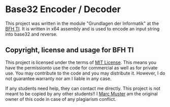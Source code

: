 # Base32 Encoder / Decoder
This project was written in the module "Grundlagen der Informatik" at the [BFH TI](https://www.ti.bfh.ch/).
It is written in x64 assembly and is used to encode an input string into base32 and reverse.

## Copyright, license and usage for BFH TI
This project is licensed under the terms of [MIT License](https://github.com/Marcarrian/asm-project/blob/master/LICENSE).
This means you have the permissionto use the code for commercial as well as for private use. You may contribute to the code and you may distribute it. However, I do not guarantee warranty nor am I liable in any case.

If any students need help, they can contact me directly.
This project is not meant to be copied by any other students!! I [Marc Muster](https://github.com/Marcarrian) am the original owner of this code in case of any plagiarism conflict.